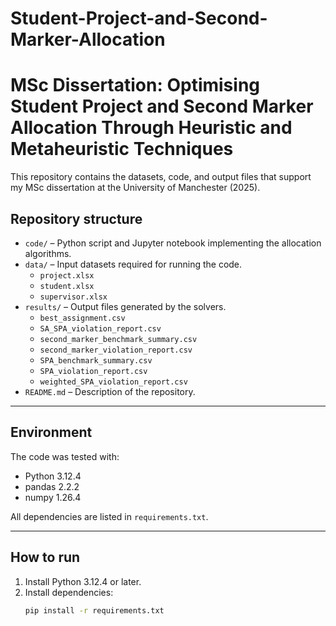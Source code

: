 # Student-Project-and-Second-Marker-Allocation
# MSc Dissertation: Optimising Student Project and Second Marker Allocation Through Heuristic and Metaheuristic Techniques

This repository contains the datasets, code, and output files that support my MSc dissertation at the University of Manchester (2025).

## Repository structure

- `code/` – Python script and Jupyter notebook implementing the allocation algorithms.  
- `data/` – Input datasets required for running the code.  
  - `project.xlsx`  
  - `student.xlsx`  
  - `supervisor.xlsx`  
- `results/` – Output files generated by the solvers.  
  - `best_assignment.csv`  
  - `SA_SPA_violation_report.csv`  
  - `second_marker_benchmark_summary.csv`  
  - `second_marker_violation_report.csv`  
  - `SPA_benchmark_summary.csv`  
  - `SPA_violation_report.csv`  
  - `weighted_SPA_violation_report.csv`  
- `README.md` – Description of the repository.    

---

## Environment

The code was tested with:  
- Python 3.12.4  
- pandas 2.2.2  
- numpy 1.26.4  

All dependencies are listed in `requirements.txt`.

---

## How to run

1. Install Python 3.12.4 or later.  
2. Install dependencies:  
   ```bash
   pip install -r requirements.txt
